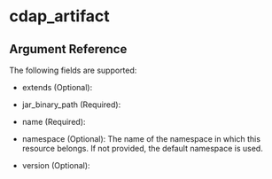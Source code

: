 # cdap_artifact

## Argument Reference

The following fields are supported:

* extends
  (Optional):
  

* jar_binary_path
  (Required):
  

* name
  (Required):
  

* namespace
  (Optional):
  The name of the namespace in which this resource belongs. If not provided, the default namespace is used.

* version
  (Optional):
  

